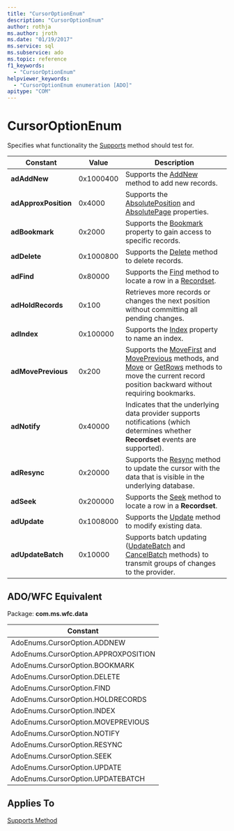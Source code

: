 ```yaml
---
title: "CursorOptionEnum"
description: "CursorOptionEnum"
author: rothja
ms.author: jroth
ms.date: "01/19/2017"
ms.service: sql
ms.subservice: ado
ms.topic: reference
f1_keywords:
  - "CursorOptionEnum"
helpviewer_keywords:
  - "CursorOptionEnum enumeration [ADO]"
apitype: "COM"
---
```

# CursorOptionEnum
Specifies what functionality the [Supports](./supports-method.md) method should test for.  
  
|Constant|Value|Description|  
|--------------|-----------|-----------------|  
|**adAddNew**|0x1000400|Supports the [AddNew](./addnew-method-ado.md) method to add new records.|  
|**adApproxPosition**|0x4000|Supports the [AbsolutePosition](./absoluteposition-property-ado.md) and [AbsolutePage](./absolutepage-property-ado.md) properties.|  
|**adBookmark**|0x2000|Supports the [Bookmark](./bookmark-property-ado.md) property to gain access to specific records.|  
|**adDelete**|0x1000800|Supports the [Delete](./delete-method-ado-recordset.md) method to delete records.|  
|**adFind**|0x80000|Supports the [Find](./find-method-ado.md) method to locate a row in a [Recordset](./recordset-object-ado.md).|  
|**adHoldRecords**|0x100|Retrieves more records or changes the next position without committing all pending changes.|  
|**adIndex**|0x100000|Supports the [Index](./index-property.md) property to name an index.|  
|**adMovePrevious**|0x200|Supports the [MoveFirst](./movefirst-movelast-movenext-and-moveprevious-methods-ado.md) and [MovePrevious](./movefirst-movelast-movenext-and-moveprevious-methods-ado.md) methods, and [Move](./move-method-ado.md) or [GetRows](./getrows-method-ado.md) methods to move the current record position backward without requiring bookmarks.|  
|**adNotify**|0x40000|Indicates that the underlying data provider supports notifications (which determines whether **Recordset** events are supported).|  
|**adResync**|0x20000|Supports the [Resync](./resync-method.md) method to update the cursor with the data that is visible in the underlying database.|  
|**adSeek**|0x200000|Supports the [Seek](./seek-method.md) method to locate a row in a **Recordset**.|  
|**adUpdate**|0x1008000|Supports the [Update](./update-method.md) method to modify existing data.|  
|**adUpdateBatch**|0x10000|Supports batch updating ([UpdateBatch](./updatebatch-method.md) and [CancelBatch](./cancelbatch-method-ado.md) methods) to transmit groups of changes to the provider.|  
  
## ADO/WFC Equivalent  
 Package: **com.ms.wfc.data**  
  
|Constant|  
|--------------|  
|AdoEnums.CursorOption.ADDNEW|  
|AdoEnums.CursorOption.APPROXPOSITION|  
|AdoEnums.CursorOption.BOOKMARK|  
|AdoEnums.CursorOption.DELETE|  
|AdoEnums.CursorOption.FIND|  
|AdoEnums.CursorOption.HOLDRECORDS|  
|AdoEnums.CursorOption.INDEX|  
|AdoEnums.CursorOption.MOVEPREVIOUS|  
|AdoEnums.CursorOption.NOTIFY|  
|AdoEnums.CursorOption.RESYNC|  
|AdoEnums.CursorOption.SEEK|  
|AdoEnums.CursorOption.UPDATE|  
|AdoEnums.CursorOption.UPDATEBATCH|  
  
## Applies To  
 [Supports Method](./supports-method.md)